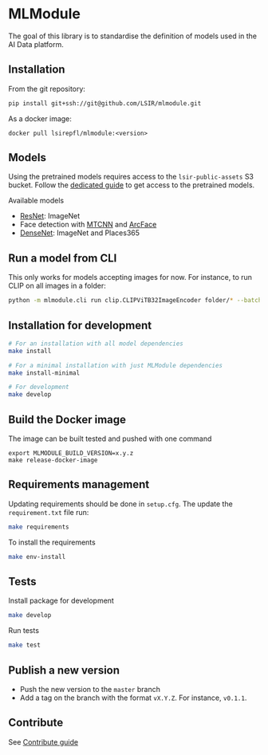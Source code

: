 # MLModule

The goal of this library is to standardise the definition of models
used in the AI Data platform.

## Installation

From the git repository:

```bash
pip install git+ssh://git@github.com/LSIR/mlmodule.git
```

As a docker image:

```shell
docker pull lsirepfl/mlmodule:<version>
```

## Models

Using the pretrained models requires access to the `lsir-public-assets` S3 bucket.
Follow the [dedicated guide](https://github.com/LSIR/dataplatform-infra/tree/main/lsir-public-assets#read-bucket-content)
to get access to the pretrained models.

Available models

* [ResNet](docs/ResNet.md): ImageNet
* Face detection with [MTCNN](docs/MTCNN.md) and [ArcFace](docs/ArcFace.md)
* [DenseNet](docs/DenseNet.md): ImageNet and Places365


## Run a model from CLI

This only works for models accepting images for now. 
For instance, to run CLIP on all images in a folder:

```bash
python -m mlmodule.cli run clip.CLIPViTB32ImageEncoder folder/* --batch-size 256 --num-workers 12
```


## Installation for development


```bash
# For an installation with all model dependencies
make install

# For a minimal installation with just MLModule dependencies
make install-minimal

# For development
make develop
```

## Build the Docker image

The image can be built tested and pushed with one command

```shell
export MLMODULE_BUILD_VERSION=x.y.z
make release-docker-image
```


## Requirements management

Updating requirements should be done in `setup.cfg`. 
The update the `requirement.txt` file run:

```bash
make requirements
```

To install the requirements

```bash
make env-install
```

## Tests

Install package for development

```bash
make develop
```

Run tests

```bash
make test
```

## Publish a new version

* Push the new version to the `master` branch
* Add a tag on the branch with the format `vX.Y.Z`. For instance, `v0.1.1`.

## Contribute

See [Contribute guide](CONTRIBUTE.md)
